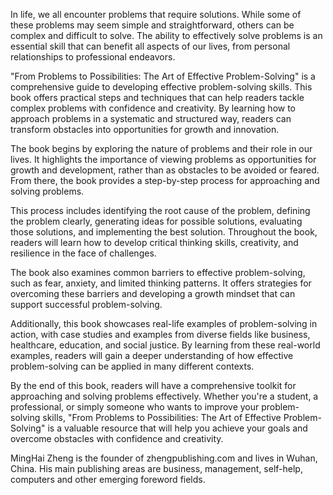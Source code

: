 
In life, we all encounter problems that require solutions. While some of these problems may seem simple and straightforward, others can be complex and difficult to solve. The ability to effectively solve problems is an essential skill that can benefit all aspects of our lives, from personal relationships to professional endeavors.

"From Problems to Possibilities: The Art of Effective Problem-Solving" is a comprehensive guide to developing effective problem-solving skills. This book offers practical steps and techniques that can help readers tackle complex problems with confidence and creativity. By learning how to approach problems in a systematic and structured way, readers can transform obstacles into opportunities for growth and innovation.

The book begins by exploring the nature of problems and their role in our lives. It highlights the importance of viewing problems as opportunities for growth and development, rather than as obstacles to be avoided or feared. From there, the book provides a step-by-step process for approaching and solving problems.

This process includes identifying the root cause of the problem, defining the problem clearly, generating ideas for possible solutions, evaluating those solutions, and implementing the best solution. Throughout the book, readers will learn how to develop critical thinking skills, creativity, and resilience in the face of challenges.

The book also examines common barriers to effective problem-solving, such as fear, anxiety, and limited thinking patterns. It offers strategies for overcoming these barriers and developing a growth mindset that can support successful problem-solving.

Additionally, this book showcases real-life examples of problem-solving in action, with case studies and examples from diverse fields like business, healthcare, education, and social justice. By learning from these real-world examples, readers will gain a deeper understanding of how effective problem-solving can be applied in many different contexts.

By the end of this book, readers will have a comprehensive toolkit for approaching and solving problems effectively. Whether you're a student, a professional, or simply someone who wants to improve your problem-solving skills, "From Problems to Possibilities: The Art of Effective Problem-Solving" is a valuable resource that will help you achieve your goals and overcome obstacles with confidence and creativity.

MingHai Zheng is the founder of zhengpublishing.com and lives in Wuhan, China. His main publishing areas are business, management, self-help, computers and other emerging foreword fields.

